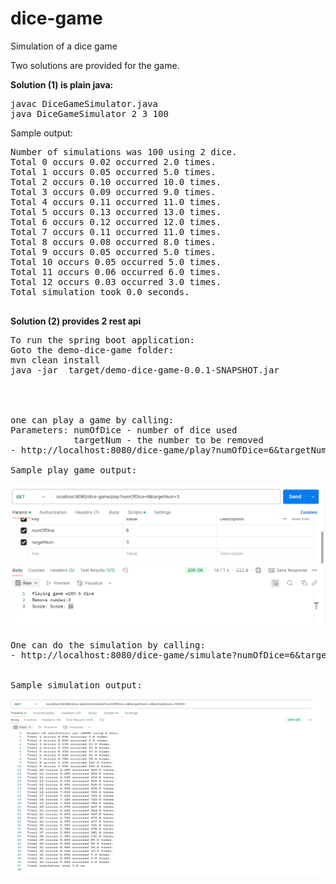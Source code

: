 # dice-game

Simulation of a dice game

Two solutions are provided for the game.

<strong>Solution (1) is plain java:  </strong>

<pre>
javac DiceGameSimulator.java
java DiceGameSimulator 2 3 100
</pre>

Sample output:
<pre>
Number of simulations was 100 using 2 dice.
Total 0 occurs 0.02 occurred 2.0 times.
Total 1 occurs 0.05 occurred 5.0 times.
Total 2 occurs 0.10 occurred 10.0 times.
Total 3 occurs 0.09 occurred 9.0 times.
Total 4 occurs 0.11 occurred 11.0 times.
Total 5 occurs 0.13 occurred 13.0 times.
Total 6 occurs 0.12 occurred 12.0 times.
Total 7 occurs 0.11 occurred 11.0 times.
Total 8 occurs 0.08 occurred 8.0 times.
Total 9 occurs 0.05 occurred 5.0 times.
Total 10 occurs 0.05 occurred 5.0 times.
Total 11 occurs 0.06 occurred 6.0 times.
Total 12 occurs 0.03 occurred 3.0 times.
Total simulation took 0.0 seconds.

</pre>
<strong>Solution (2) provides 2 rest api</strong>
<pre>
To run the spring boot application:
Goto the demo-dice-game folder:
mvn clean install
java -jar  target/demo-dice-game-0.0.1-SNAPSHOT.jar




one can play a game by calling:
Parameters: numOfDice - number of dice used
            targetNum - the number to be removed
- http://localhost:8080/dice-game/play?numOfDice=6&targetNum=3

Sample play game output:
</pre>
![alt text](playGame.png)

<pre>
One can do the simulation by calling:
- http://localhost:8080/dice-game/simulate?numOfDice=6&targetNum=3&simulations=10000


Sample simulation output:
</pre>
![alt text](simulation.png)


